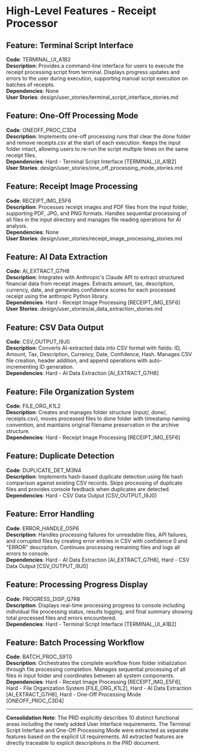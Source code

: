 # High-Level Features - Receipt Processor

## Feature: Terminal Script Interface
**Code**: TERMINAL_UI_A1B2  
**Description**: Provides a command-line interface for users to execute the receipt processing script from terminal. Displays progress updates and errors to the user during execution, supporting manual script execution on batches of receipts.  
**Dependencies**: None  
**User Stories**: design/user_stories/terminal_script_interface_stories.md  

## Feature: One-Off Processing Mode
**Code**: ONEOFF_PROC_C3D4  
**Description**: Implements one-off processing runs that clear the done folder and remove receipts.csv at the start of each execution. Keeps the input folder intact, allowing users to re-run the script multiple times on the same receipt files.  
**Dependencies**: Hard - Terminal Script Interface [TERMINAL_UI_A1B2]  
**User Stories**: design/user_stories/one_off_processing_mode_stories.md  

## Feature: Receipt Image Processing
**Code**: RECEIPT_IMG_E5F6  
**Description**: Processes receipt images and PDF files from the input folder, supporting PDF, JPG, and PNG formats. Handles sequential processing of all files in the input directory and manages file reading operations for AI analysis.  
**Dependencies**: None  
**User Stories**: design/user_stories/receipt_image_processing_stories.md  

## Feature: AI Data Extraction
**Code**: AI_EXTRACT_G7H8  
**Description**: Integrates with Anthropic's Claude API to extract structured financial data from receipt images. Extracts amount, tax, description, currency, date, and generates confidence scores for each processed receipt using the anthropic Python library.  
**Dependencies**: Hard - Receipt Image Processing [RECEIPT_IMG_E5F6]  
**User Stories**: design/user_stories/ai_data_extraction_stories.md  

## Feature: CSV Data Output
**Code**: CSV_OUTPUT_I9J0  
**Description**: Converts AI-extracted data into CSV format with fields: ID, Amount, Tax, Description, Currency, Date, Confidence, Hash. Manages CSV file creation, header addition, and append operations with auto-incrementing ID generation.  
**Dependencies**: Hard - AI Data Extraction [AI_EXTRACT_G7H8]  

## Feature: File Organization System
**Code**: FILE_ORG_K1L2  
**Description**: Creates and manages folder structure (input/, done/, receipts.csv), moves processed files to done folder with timestamp naming convention, and maintains original filename preservation in the archive structure.  
**Dependencies**: Hard - Receipt Image Processing [RECEIPT_IMG_E5F6]  

## Feature: Duplicate Detection
**Code**: DUPLICATE_DET_M3N4  
**Description**: Implements hash-based duplicate detection using file hash comparison against existing CSV records. Skips processing of duplicate files and provides console feedback when duplicates are detected.  
**Dependencies**: Hard - CSV Data Output [CSV_OUTPUT_I9J0]  

## Feature: Error Handling
**Code**: ERROR_HANDLE_O5P6  
**Description**: Handles processing failures for unreadable files, API failures, and corrupted files by creating error entries in CSV with confidence 0 and "ERROR" description. Continues processing remaining files and logs all errors to console.  
**Dependencies**: Hard - AI Data Extraction [AI_EXTRACT_G7H8], Hard - CSV Data Output [CSV_OUTPUT_I9J0]  

## Feature: Processing Progress Display
**Code**: PROGRESS_DISP_Q7R8  
**Description**: Displays real-time processing progress to console including individual file processing status, results logging, and final summary showing total processed files and errors encountered.  
**Dependencies**: Hard - Terminal Script Interface [TERMINAL_UI_A1B2]  

## Feature: Batch Processing Workflow
**Code**: BATCH_PROC_S9T0  
**Description**: Orchestrates the complete workflow from folder initialization through file processing completion. Manages sequential processing of all files in input folder and coordinates between all system components.  
**Dependencies**: Hard - Receipt Image Processing [RECEIPT_IMG_E5F6], Hard - File Organization System [FILE_ORG_K1L2], Hard - AI Data Extraction [AI_EXTRACT_G7H8], Hard - One-Off Processing Mode [ONEOFF_PROC_C3D4]  

---

**Consolidation Note**: The PRD explicitly describes 10 distinct functional areas including the newly added User Interface requirements. The Terminal Script Interface and One-Off Processing Mode were extracted as separate features based on the explicit UI requirements. All extracted features are directly traceable to explicit descriptions in the PRD document.